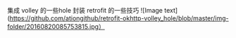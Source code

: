 集成 volley 的一些hole 封装 retrofit 的一些技巧
![Image text](https://github.com/ationgithub/retrofit-okhttp-volley_hole/blob/master/img-folder/20160820085753815.jpg）
